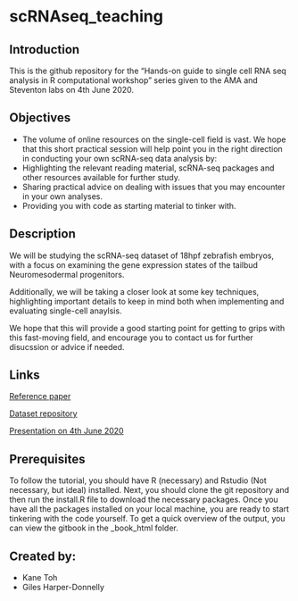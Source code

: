 # scRNAseq_teaching

## Introduction

This is the github repository for the “Hands-on guide to single cell RNA seq analysis in R computational workshop” series given to the AMA and Steventon labs on 4th June 2020.

## Objectives

- The volume of online resources on the single-cell field is vast. We hope that this short practical session will help point you in the right direction in conducting your own scRNA-seq data analysis by:
- Highlighting the relevant reading material, scRNA-seq packages and other resources available for further study.
- Sharing practical advice on dealing with issues that you may encounter in your own analyses.
- Providing you with code as starting material to tinker with.

## Description
We will be studying the scRNA-seq dataset of 18hpf zebrafish embryos, with a focus on examining the gene expression states of the tailbud Neuromesodermal progenitors.

Additionally, we will be taking a closer look at some key techniques, highlighting important details to keep in mind both when implementing and evaluating single-cell anaylsis.

We hope that this will provide a good starting point for getting to grips with this fast-moving field, and encourage you to contact us for further disucssion or advice if needed.

## Links
[Reference paper](https://science.sciencemag.org/content/360/6392/981.full)

[Dataset repository](https://www.ncbi.nlm.nih.gov/geo/query/acc.cgi?acc=GSM3067194)

[Presentation on 4th June 2020](https://drive.google.com/drive/folders/1_LYbUTTfQOl_BaLyNdtOO5AxdgFkDYyq)

## Prerequisites

To follow the tutorial, you should have R (necessary) and Rstudio (Not necessary, but ideal) installed. Next, you should clone the git repository and then run the install.R file to 
download the necessary packages. Once you have all the packages installed on your local machine, you are ready to start tinkering with the code yourself. To get a quick overview of the output,
you can view the gitbook in the _book_html folder. 

## Created by:
- Kane Toh
- Giles Harper-Donnelly 



